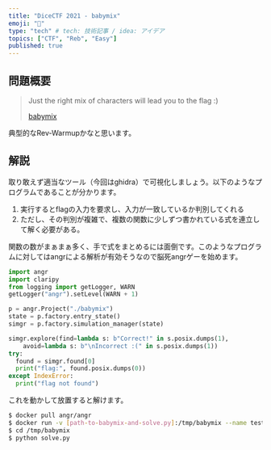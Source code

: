 ```yaml
---
title: "DiceCTF 2021 - babymix"
emoji: "🔖"
type: "tech" # tech: 技術記事 / idea: アイデア
topics: ["CTF", "Reb", "Easy"]
published: true
---
```


## 問題概要
> Just the right mix of characters will lead you to the flag :)
> 
> [babymix](https://dicegang.storage.googleapis.com/uploads/3821fb32cc49474f2431d2c27e3c696c856e57dcd719d5c0bd3739435afc755a/babymix)

典型的なRev-Warmupかなと思います。

## 解説
取り敢えず適当なツール（今回はghidra）で可視化しましょう。以下のようなプログラムであることが分かります。

1. 実行するとflagの入力を要求し、入力が一致しているか判別してくれる
2. ただし、その判別が複雑で、複数の関数に少しずつ書かれている式を連立して解く必要がある。

関数の数がまぁまぁ多く、手で式をまとめるには面倒です。このようなプログラムに対してはangrによる解析が有効そうなので脳死angrゲーを始めます。

```python:solve.py
import angr
import claripy
from logging import getLogger, WARN
getLogger("angr").setLevel(WARN + 1)

p = angr.Project("./babymix")
state = p.factory.entry_state()
simgr = p.factory.simulation_manager(state)

simgr.explore(find=lambda s: b"Correct!" in s.posix.dumps(1),
    avoid=lambda s: b"\nIncorrect :(" in s.posix.dumps(1))
try:
  found = simgr.found[0]
  print("flag:", found.posix.dumps(0))
except IndexError:
  print("flag not found")
```

これを動かして放置すると解けます。

```bash
$ docker pull angr/angr
$ docker run -v [path-to-babymix-and-solve.py]:/tmp/babymix --name test -it angr/angr /bin/sh
$ cd /tmp/babymix
$ python solve.py
```

